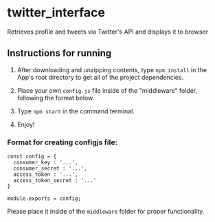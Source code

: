 # twitter_interface

Retrieves profile and tweets via Twitter's API and displays it to browser

## Instructions for running

1. After downloading and unzipping contents, type `npm install` in the App's root directory to get all of the project dependencies.

2. Place your own `config.js` file inside of the "middleware" folder, following the format below.

3. Type `npm start` in the command terminal.

4. Enjoy!

### Format for creating configjs file:

```
const config = {
  consumer_key : '...',
  consumer_secret : '...',
  access_token : '...',
  access_token_secret : '...'
}

module.exports = config;
``` 

Please place it inside of the `middleware` folder for proper functionality.